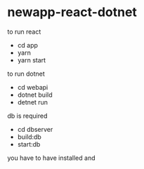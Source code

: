 ﻿# newapp-react-dotnet

to run react

- cd app
- yarn
- yarn start

to run dotnet

- cd webapi
- dotnet build
- detnet run

db is required

- cd dbserver
- build:db
- start:db

you have to have <dotnet> installed and <docker>
